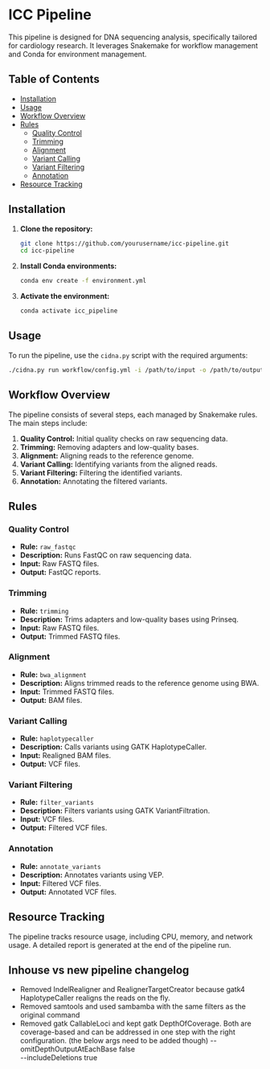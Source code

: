# ICC Pipeline

This pipeline is designed for DNA sequencing analysis, specifically tailored for cardiology research. It leverages Snakemake for workflow management and Conda for environment management.

## Table of Contents

- [Installation](#installation)
- [Usage](#usage)
- [Workflow Overview](#workflow-overview)
- [Rules](#rules)
  - [Quality Control](#quality-control)
  - [Trimming](#trimming)
  - [Alignment](#alignment)
  - [Variant Calling](#variant-calling)
  - [Variant Filtering](#variant-filtering)
  - [Annotation](#annotation)
- [Resource Tracking](#resource-tracking)

## Installation

1. **Clone the repository:**
    ```sh
    git clone https://github.com/yourusername/icc-pipeline.git
    cd icc-pipeline
    ```

2. **Install Conda environments:**
    ```sh
    conda env create -f environment.yml
    ```

3. **Activate the environment:**
    ```sh
    conda activate icc_pipeline
    ```

## Usage

To run the pipeline, use the `cidna.py` script with the required arguments:

```sh
./cidna.py run workflow/config.yml -i /path/to/input -o /path/to/output -- -c88 --printshellcmds --rerun-incomplete
```

## Workflow Overview

The pipeline consists of several steps, each managed by Snakemake rules. The main steps include:

1. **Quality Control:** Initial quality checks on raw sequencing data.
2. **Trimming:** Removing adapters and low-quality bases.
3. **Alignment:** Aligning reads to the reference genome.
4. **Variant Calling:** Identifying variants from the aligned reads.
5. **Variant Filtering:** Filtering the identified variants.
6. **Annotation:** Annotating the filtered variants.

## Rules

### Quality Control

- **Rule:** `raw_fastqc`
- **Description:** Runs FastQC on raw sequencing data.
- **Input:** Raw FASTQ files.
- **Output:** FastQC reports.

### Trimming

- **Rule:** `trimming`
- **Description:** Trims adapters and low-quality bases using Prinseq.
- **Input:** Raw FASTQ files.
- **Output:** Trimmed FASTQ files.

### Alignment

- **Rule:** `bwa_alignment`
- **Description:** Aligns trimmed reads to the reference genome using BWA.
- **Input:** Trimmed FASTQ files.
- **Output:** BAM files.

### Variant Calling

- **Rule:** `haplotypecaller`
- **Description:** Calls variants using GATK HaplotypeCaller.
- **Input:** Realigned BAM files.
- **Output:** VCF files.

### Variant Filtering

- **Rule:** `filter_variants`
- **Description:** Filters variants using GATK VariantFiltration.
- **Input:** VCF files.
- **Output:** Filtered VCF files.

### Annotation

- **Rule:** `annotate_variants`
- **Description:** Annotates variants using VEP.
- **Input:** Filtered VCF files.
- **Output:** Annotated VCF files.

## Resource Tracking

The pipeline tracks resource usage, including CPU, memory, and network usage. A detailed report is generated at the end of the pipeline run.


## Inhouse vs new pipeline changelog

- Removed IndelRealigner and RealignerTargetCreator because gatk4 HaplotypeCaller realigns the reads on the fly.
- Removed samtools and used sambamba with the same filters as the original command
- Removed gatk CallableLoci and kept gatk DepthOfCoverage. Both are coverage-based and can be addressed in one step with the right configuration. (the below args need to be added though)
            --omitDepthOutputAtEachBase false \
            --includeDeletions true


